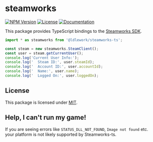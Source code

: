 # steamworks
[![NPM Version](https://img.shields.io/npm/v/%40ldlework%2Fsteamworks-ts?label=NPM)](https://www.npmjs.com/package/@ldlework/steamworks-ts)
[![License](https://img.shields.io/github/license/dustinlacewell/steamworks-ts?label=License)](LICENSE)
[![Documentation](https://img.shields.io/badge/documentation-4678e3)](https://steamworks.ldlework.com)

This package provides TypeScript bindings to the [Steamworks SDK](https://partner.steamgames.com/doc/sdk).

```ts
import * as steamworks from '@ldlework/steamworks-ts';

const steam = new steamworks.SteamClient();
const user = steam.getCurrentUser();
console.log('Current User Info:');
console.log('  Steam ID:', user.steamId);
console.log('  Account ID:', user.accountId);
console.log('  Name:', user.name);
console.log('  Logged On:', user.loggedOn);
```

## License
This package is licensed under  [MIT](./LICENSE-MIT).

## Help, I can't run my game!
If you are seeing errors like `STATUS_DLL_NOT_FOUND`, `Image not found` etc. your platform is not likely supported by Steamworks-ts.